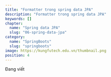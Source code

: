 ```yaml
---
title: "Formatter trong spring data JPA"
description: "Formatter trong spring data JPA"
keywords: []
chapter:
  name: "Spring data JPA"
  slug: "06-spring-data-jpa"
category:
  name: "SpringBoots"
  slug: "springboots"
image: https://kungfutech.edu.vn/thumbnail.png
position: 4
---
```


Đang viết
